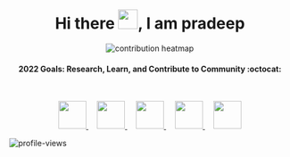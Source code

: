 

<p align="center">
  <h1 align="center">Hi there <img src="https://github.com/TheDudeThatCode/TheDudeThatCode/blob/master/Assets/Hi.gif" width="35px">, I am pradeep </h1>
</p>



<!-- ![](https://raw.githubusercontent.com/metoop/shravan20/main/assets/header.png) -->

<!--
<h4 align="center"> I’m currently working on :octocat: <a href="https://www.ideseven.live/">online web ide</a>
  </h4>
-->  
<!-- ![conrtribution chart](https://user-images.githubusercontent.com/49487927/121585645-7390dc80-ca50-11eb-9873-60101788dfc5.gif)-->
<p align="center">
    <img src="https://raw.githubusercontent.com/sutharp777/pradeep-2/746baddd88ead368903588943c219c12f3106546/gitartwork.svg" alt="contribution heatmap">
</p>
<h4 align="center">
    <b> 2022 Goals: Research, Learn, and Contribute to Community :octocat: </b>
</h4>

<br>

<p align="center">
  <a title="Portfolio" href="https://sutharp777.github.io/">
    <img src="https://cdn0.iconfinder.com/data/icons/web-development-79/32/development_globe_sphere-64.png" width="50" height="50" />
  </a>
  &nbsp;
  &nbsp;
  <!--
  <a title="DEV.to" href="https://dev.to/sutharp777">
    <img src="https://cdn3.iconfinder.com/data/icons/logos-and-brands-adobe/512/84_Dev-512.png" width="50" height="50" />
  </a>
  &nbsp;
  &nbsp;
  -->
  <!--
  <a title="Medium" href="https://medium.com/@sutharp777">
    <img src="https://cdn.mos.cms.futurecdn.net/uazw6gFQuEC29mxMM55Tpb-1200-80.jpg" width="45" height="45"  />
  </a>
  &nbsp;
  &nbsp;
  -->
  <a title="LinkedIn" href="https://www.linkedin.com/in/pradeep-swe/">
    <img src="https://cdn4.iconfinder.com/data/icons/social-media-and-logos-11/32/Logo_LinkedIn-512.png" width="50" height="50" />
  </a>
  &nbsp;
  &nbsp;
  
  <a title="Email" href="mailto:sutharp777@gmail.com">
    <img src="https://cdn4.iconfinder.com/data/icons/social-media-and-logos-11/32/Logo_Gmail_envelope_letter_email-64.png" width="50" height="50" />
  </a>
  &nbsp;
  &nbsp;
  
  <a title="Stackoverflow" href="https://stackoverflow.com/users/12537691/sutharp777?tab=profile">
    <img src="https://cdn0.iconfinder.com/data/icons/social-media-and-logos-11/32/logo_stackoverflow_Stack_overflow-64.png" width="50" height="50" />
  </a>
  &nbsp;
  &nbsp;
  
  <a title="Twitter" href="https://twitter.com/pradeep_thar">
    <img src="https://cdn4.iconfinder.com/data/icons/social-media-and-logos-11/32/Logo_Twitter_bird-64.png" width="50" height="50" />
  </a>
</p>

<!--
<p align="center">
    <img align="center" alt="sutharp777's Github Stats" src="https://github-readme-stats.vercel.app/api?username=sutharp777&show_icons=true&hide_border=true" />
</p>
-->
<!-- <p align="center">
    <img align="center" alt="sutharp777's Github Stats" src="https://github-readme-streak-stats.herokuapp.com/?user=sutharp777" />
</p> -->
<!-- <br> -->
<!-- <br> -->
<img src="https://komarev.com/ghpvc/?username=sutharp777&color=blueviolet" alt="profile-views">
